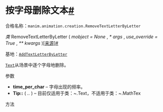 # 按字母删除文本[#](#removetextletterbyletter "此标题的固定链接")

合格名称：`manim.animation.creation.RemoveTextLetterByLetter`

_类_ RemoveTextLetterByLetter ( _mobject = None_ , _\* args_ , _use_override = True_ , _\*\* kwargs_ )[\[来源\]](../_modules/manim/animation/creation.html#RemoveTextLetterByLetter)[#](#manim.animation.creation.RemoveTextLetterByLetter "此定义的固定链接")

基地：[`AddTextLetterByLetter`](manim.animation.creation.AddTextLetterByLetter.html#manim.animation.creation.AddTextLetterByLetter "manim.animation.creation.AddTextLetterByLetter")

[`Text`](manim.mobject.text.text_mobject.Text.html#manim.mobject.text.text_mobject.Text "manim.mobject.text.text_mobject.Text")从场景中逐个字母地删除。

参数

- **time_per_char** – 字母出现的频率。
- **Tip::** ( _.._ ) – 目前仅适用于类：~.Text，不适用于类：~.MathTex

方法

